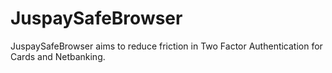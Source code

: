 # JuspaySafeBrowser

JuspaySafeBrowser aims to reduce friction in Two Factor Authentication for Cards and Netbanking.
